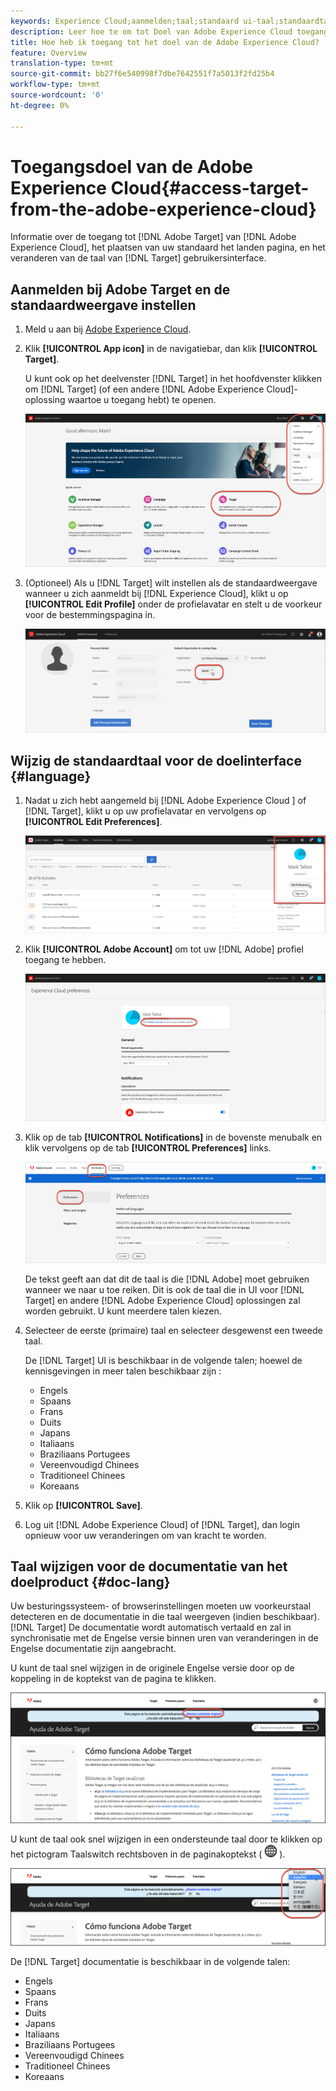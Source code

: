 ```yaml
---
keywords: Experience Cloud;aanmelden;taal;standaard ui-taal;standaardtaal
description: Leer hoe te om tot Doel van Adobe Experience Cloud toegang te hebben, uw standaardmening te plaatsen, en de taal van het Doel UI en documentatie te veranderen.
title: Hoe heb ik toegang tot het doel van de Adobe Experience Cloud?
feature: Overview
translation-type: tm+mt
source-git-commit: bb27f6e540998f7dbe7642551f7a5013f2fd25b4
workflow-type: tm+mt
source-wordcount: '0'
ht-degree: 0%

---
```



# Toegangsdoel van de Adobe Experience Cloud{#access-target-from-the-adobe-experience-cloud}

Informatie over de toegang tot [!DNL Adobe Target] van [!DNL Adobe Experience Cloud], het plaatsen van uw standaard het landen pagina, en het veranderen van de taal van [!DNL Target] gebruikersinterface.

## Aanmelden bij Adobe Target en de standaardweergave instellen

1. Meld u aan bij [Adobe Experience Cloud](https://experience.adobe.com/).

1. Klik **[!UICONTROL App icon]** in de navigatiebar, dan klik **[!UICONTROL Target]**.

   U kunt ook op het deelvenster [!DNL Target] in het hoofdvenster klikken om [!DNL Target] (of een andere [!DNL Adobe Experience Cloud]-oplossing waartoe u toegang hebt) te openen.

   ![toepassingspictogram](/help/c-intro/assets/appmenu-new.png)

1. (Optioneel) Als u [!DNL Target] wilt instellen als de standaardweergave wanneer u zich aanmeldt bij [!DNL Experience Cloud], klikt u op **[!UICONTROL Edit Profile]** onder de profielavatar en stelt u de voorkeur voor de bestemmingspagina in.

   ![Openingspagina](/help/c-intro/assets/pagepref-new.png)

## Wijzig de standaardtaal voor de doelinterface {#language}

1. Nadat u zich hebt aangemeld bij [!DNL Adobe Experience Cloud ] of [!DNL Target], klikt u op uw profielavatar en vervolgens op **[!UICONTROL Edit Preferences]**.

   ![Profiel bewerken](/help/c-intro/assets/change-language.png)

1. Klik **[!UICONTROL Adobe Account]** om tot uw [!DNL Adobe] profiel toegang te hebben.

   ![Adobe-account](/help/c-intro/assets/adobe-account.png)

1. Klik op de tab **[!UICONTROL Notifications]** in de bovenste menubalk en klik vervolgens op de tab **[!UICONTROL Preferences]** links.

   ![Voorkeurstalen](/help/c-intro/assets/prefered-language.png)

   De tekst geeft aan dat dit de taal is die [!DNL Adobe] moet gebruiken wanneer we naar u toe reiken. Dit is ook de taal die in UI voor [!DNL Target] en andere [!DNL Adobe Experience Cloud] oplossingen zal worden gebruikt. U kunt meerdere talen kiezen.

1. Selecteer de eerste (primaire) taal en selecteer desgewenst een tweede taal.

   De [!DNL Target] UI is beschikbaar in de volgende talen; hoewel de kennisgevingen in meer talen beschikbaar zijn :

   * Engels
   * Spaans
   * Frans
   * Duits
   * Japans
   * Italiaans
   * Braziliaans Portugees
   * Vereenvoudigd Chinees
   * Traditioneel Chinees
   * Koreaans

1. Klik op **[!UICONTROL Save]**.

1. Log uit [!DNL Adobe Experience Cloud] of [!DNL Target], dan login opnieuw voor uw veranderingen om van kracht te worden.

## Taal wijzigen voor de documentatie van het doelproduct {#doc-lang}

Uw besturingssysteem- of browserinstellingen moeten uw voorkeurstaal detecteren en de documentatie in die taal weergeven (indien beschikbaar). [!DNL Target] De documentatie wordt automatisch vertaald en zal in synchronisatie met de Engelse versie binnen uren van veranderingen in de Engelse documentatie zijn aangebracht.

U kunt de taal snel wijzigen in de originele Engelse versie door op de koppeling in de koptekst van de pagina te klikken.

![Overschakelen op oorspronkelijke taal](/help/c-intro/assets/mt-original.png)

U kunt de taal ook snel wijzigen in een ondersteunde taal door te klikken op het pictogram Taalswitch rechtsboven in de paginakoptekst ( ![taalschakelaar](/help/c-intro/assets/icon-language-switcher.png) ).

![taalschakelaar](/help/c-intro/assets/language-switcher.png)

De [!DNL Target] documentatie is beschikbaar in de volgende talen:

* Engels
* Spaans
* Frans
* Duits
* Japans
* Italiaans
* Braziliaans Portugees
* Vereenvoudigd Chinees
* Traditioneel Chinees
* Koreaans
